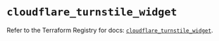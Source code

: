 # `cloudflare_turnstile_widget`

Refer to the Terraform Registry for docs: [`cloudflare_turnstile_widget`](https://registry.terraform.io/providers/cloudflare/cloudflare/4.35.0/docs/resources/turnstile_widget).
